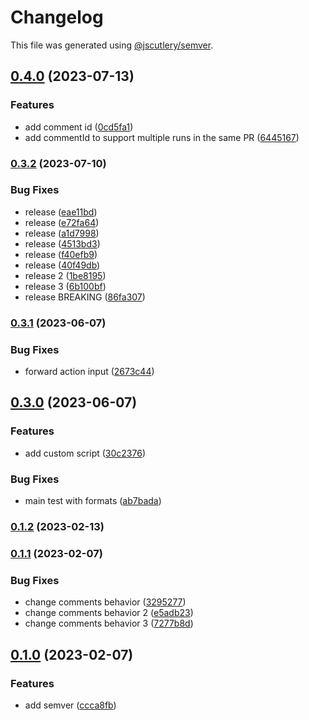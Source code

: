 # Changelog

This file was generated using [@jscutlery/semver](https://github.com/jscutlery/semver).

## [0.4.0](https://github.com/push-based/user-flow-gh-action/compare/v0.3.2...v0.4.0) (2023-07-13)


### Features

* add comment id ([0cd5fa1](https://github.com/push-based/user-flow-gh-action/commit/0cd5fa132d0089592d6d5fb31d872491f028f14a))
* add commentId to support multiple runs in the same PR ([6445167](https://github.com/push-based/user-flow-gh-action/commit/644516793c382c13ce3c4cac5a0e524f80dbb642))

### [0.3.2](https://github.com/push-based/user-flow-gh-action/compare/v0.3.1...v0.3.2) (2023-07-10)


### Bug Fixes

* release ([eae11bd](https://github.com/push-based/user-flow-gh-action/commit/eae11bdbcc54e23a44ec0086846adff7dd46f934))
* release ([e72fa64](https://github.com/push-based/user-flow-gh-action/commit/e72fa64276447549a1a02dc373d7b280489d30a3))
* release ([a1d7998](https://github.com/push-based/user-flow-gh-action/commit/a1d7998efcfa8ae6f36200db52ef085216bd2bd1))
* release ([4513bd3](https://github.com/push-based/user-flow-gh-action/commit/4513bd3b0009593d1d47d4982c5f2fc4d700b163))
* release ([f40efb9](https://github.com/push-based/user-flow-gh-action/commit/f40efb95bbafdaba14f441a7a7bff29e80506c3d))
* release ([40f49db](https://github.com/push-based/user-flow-gh-action/commit/40f49dbbbbb16cfe67c3f691ee3f111ba173313c))
* release 2 ([1be8195](https://github.com/push-based/user-flow-gh-action/commit/1be81952109d1195820d02f3e5d96b4792977a13))
* release 3 ([6b100bf](https://github.com/push-based/user-flow-gh-action/commit/6b100bf650afe17b903bcfc616b724c76e162b1d))
* release BREAKING ([86fa307](https://github.com/push-based/user-flow-gh-action/commit/86fa30799160847665382f22677e354f37e2df3b))

### [0.3.1](https://github.com/push-based/user-flow-gh-action/compare/v0.3.0...v0.3.1) (2023-06-07)


### Bug Fixes

* forward action input ([2673c44](https://github.com/push-based/user-flow-gh-action/commit/2673c4493d2b2a3dabc08a47aa25c24f3c3c2de9))

## [0.3.0](https://github.com/push-based/user-flow-gh-action/compare/v0.2.0...v0.3.0) (2023-06-07)


### Features

* add custom script ([30c2376](https://github.com/push-based/user-flow-gh-action/commit/30c2376d45497e2b665abc92943860772003df14))


### Bug Fixes

* main test with formats ([ab7bada](https://github.com/push-based/user-flow-gh-action/commit/ab7badad129edc29fac22d27def6b2af5cace78e))

### [0.1.2](https://github.com/push-based/user-flow-gh-action/compare/v0.1.1...v0.1.2) (2023-02-13)

### [0.1.1](https://github.com/push-based/user-flow-gh-action/compare/v0.1.0...v0.1.1) (2023-02-07)


### Bug Fixes

* change comments behavior ([3295277](https://github.com/push-based/user-flow-gh-action/commit/3295277d88fdd4051e8f518aa61ac601663e4d03))
* change comments behavior 2 ([e5adb23](https://github.com/push-based/user-flow-gh-action/commit/e5adb2314d8a9ddc810b28c17daa159ea9d7f953))
* change comments behavior 3 ([7277b8d](https://github.com/push-based/user-flow-gh-action/commit/7277b8d94c2b058eb15258867b09c3c476e19fd3))

## [0.1.0](https://github.com/push-based/user-flow-gh-action/compare/v0.0.0-alpha.24...v0.1.0) (2023-02-07)


### Features

* add semver ([ccca8fb](https://github.com/push-based/user-flow-gh-action/commit/ccca8fb95094adba2bc779e9823401f3e0088e2f))
